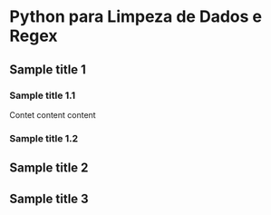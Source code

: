 # Python para Limpeza de Dados e Regex

## Sample title 1

### Sample title 1.1

Contet content content

### Sample title 1.2

## Sample title 2

## Sample title 3

